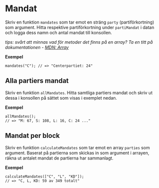 # Mandat

Skriv en funktion `mandates` som tar emot en sträng `party` (partiförkortning) som argument. Hitta respektive partiförkortning under `partiMandat` i datan och logga dess namn och antal mandat till konsollen.

*tips: svårt att minnas vad för metoder det finns på en array? Ta en titt på dokumentationen - [MDN: Array](https://developer.mozilla.org/en-US/docs/Web/JavaScript/Reference/Global_Objects/Array)* 

**Exempel**
```
mandates("C"); // => "Centerpartiet: 24"
```

## Alla partiers mandat

Skriv en funktion `allMandates`. Hitta samtliga partiers mandat och skriv ut dessa i konsollen på sättet som visas i exemplet nedan.

**Exempel**
```
allMandates(); 
// => "M: 67, S: 108, L: 16, C: 24 ..."
```

## Mandat per block

Skriv en funktion `calculateMandates` som tar emot en array `parties` som argument. Baserat på partierna som skickas in som argument i arrayen, räkna ut antalet mandat de partierna har sammanlagt.

**Exempel**
```
calculateMandates(["C", "L", "KD"]); 
// => "C, L, KD: 59 av 349 totalt"
```
